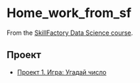 # Home_work_from_sf

From the [SkillFactory Data Science course](https://skillfactory.ru/data-science).

## Проект

* [Проект 1. Игра: Угадай число](https://github.com/klinika1/Home_work_from_sf/tree/main/project_1)
